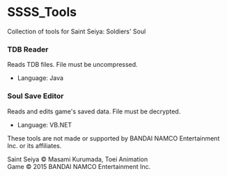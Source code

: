 # SSSS_Tools
Collection of tools for Saint Seiya: Soldiers' Soul

### TDB Reader
Reads TDB files. File must be uncompressed.
- Language: Java

### Soul Save Editor
Reads and edits game's saved data. File must be decrypted.
- Language: VB.NET



These tools are not made or supported by BANDAI NAMCO Entertainment Inc. or its affiliates.

Saint Seiya © Masami Kurumada, Toei Animation <br />
Game © 2015 BANDAI NAMCO Entertainment Inc.